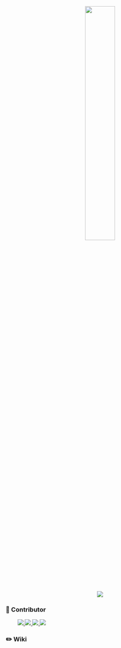 <div align="center">
 <img width="40%" src="https://user-images.githubusercontent.com/101857307/203916153-97964ab9-10cc-4cb8-b864-053078c188fe.png"/>
</div>



<div align="center">
  <img src="https://img.shields.io/badge/ Python v3.10.0-3776AB?style=flat&logo=Python&logoColor=ffffff">
<!--   <img src="https://img.shields.io/badge/ Tensorflow v2.5.0-FF6F00?style=flat&logo=tensorflow&logoColor=ffffff"> -->
</div>

### 🐨 Contributor

<div>
&nbsp;&nbsp;&nbsp;&nbsp;&nbsp;&nbsp;&nbsp;
 <a href="https://github.com/chaeha617" align="center">
       <img src=https://img.shields.io/badge/chaeha617-A86454?style=flat-square/>
 </a>
 <a href="https://github.com/kimju-hee" align="center">
   <img src=https://img.shields.io/badge/-kimju--hee-pink?style=flat-square/>
 </a>
 <a href="https://https://github.com/Egs0619" align="center">
   <img src=https://img.shields.io/badge/Egs0619-grey?style=flat-square/>
 </a>
 <a href="https://github.com/go-ring" align="center">
       <img src=https://img.shields.io/badge/-go--ring-orange?style=flat-square/>
 </a>
  
</div>

### ✏️ Wiki
